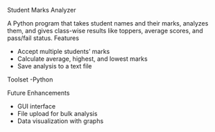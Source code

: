 Student Marks Analyzer 

A Python program that takes student names and their marks, analyzes them, and gives class-wise results like toppers, average scores, and pass/fail status.
Features
- Accept multiple students’ marks
- Calculate average, highest, and lowest marks
- Save analysis to a text file

Toolset
-Python

 Future Enhancements
- GUI interface
- File upload for bulk analysis
- Data visualization with graphs
